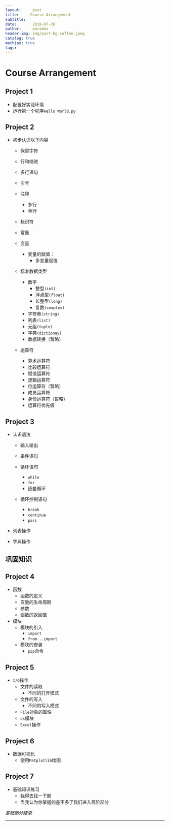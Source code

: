```yaml
---
layout:     post
title:     Course Arrangement
subtitle:   
date:       2018-07-26
author:     paradox
header-img: img/post-bg-coffee.jpeg
catalog: true
mathjax: true
tags:	
---
```


# Course Arrangement

## Project 1

- 配置好实验环境
- 运行第一个程序`Hello World.py`

## Project 2

- 初步认识以下内容

  - 保留字符
  - 行和缩进
  - 多行语句
  - 引号
  - 注释
    - 多行
    - 单行
  - 标识符
  - 常量
  - 变量
    - 变量的赋值：
      - 多变量赋值

  - 标准数据类型
    - 数字
      - 整型`(int)`
      - 浮点型`(float)`
      - 长整型`(long)`
      - 复数`(complex)`
    - 字符串`(string)`
    - 列表`(list)`
    - 元组`(tuple)`
    - 字典`(dictionay)`
    - 数据转换（暂略）
  - 运算符
    - 算术运算符
    - 比较运算符
    - 赋值运算符
    - 逻辑运算符
    - 位运算符（暂略）
    - 成员运算符
    - 身份运算符（暂略）
    - 运算符优先级

## Project 3

- 认识语法

  - 输入输出

  - 条件语句
  - 循环语句
    - `while`
    - `for`
    - 嵌套循环
  - 循环控制语句
    - `break`
    - `continue`
    - `pass`
- 列表操作
- 字典操作

## 巩固知识

## Project 4

- 函数
  - 函数的定义
  - 变量的生命周期
  - 参数
  - 函数的返回值
- 模块
  - 模块的引入
    - `import`
    - `from...import`
  - 模块的安装
    - `pip`命令

## Project 5

- `I/O`操作
  - 文件的读取
    - 不同的打开模式
  - 文件的写入
    - 不同的写入模式
  - `File`对象的属性
  - `os`模块
  - `Excel`操作

## Project 6

- 数据可视化
  - 使用`Matplotlib`绘图

## Project 7

- 基础知识练习
  - 我得去找一下题
  - 当我认为你掌握的差不多了我们进入高阶部分

*基础部分结束*

---

